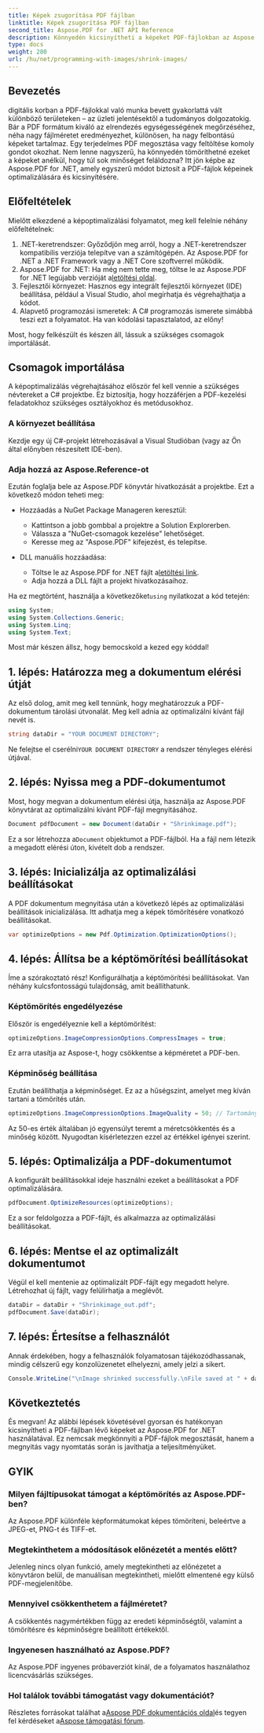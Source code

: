 ```yaml
---
title: Képek zsugorítása PDF fájlban
linktitle: Képek zsugorítása PDF fájlban
second_title: Aspose.PDF for .NET API Reference
description: Könnyedén kicsinyítheti a képeket PDF-fájlokban az Aspose.PDF for .NET segítségével ezzel a lépésről-lépésre szóló útmutatóval, így kisebb fájlméretet biztosít a minőség megőrzése mellett.
type: docs
weight: 280
url: /hu/net/programming-with-images/shrink-images/
---
```

## Bevezetés

digitális korban a PDF-fájlokkal való munka bevett gyakorlattá vált különböző területeken – az üzleti jelentésektől a tudományos dolgozatokig. Bár a PDF formátum kiváló az elrendezés egységességének megőrzéséhez, néha nagy fájlméretet eredményezhet, különösen, ha nagy felbontású képeket tartalmaz. Egy terjedelmes PDF megosztása vagy feltöltése komoly gondot okozhat. Nem lenne nagyszerű, ha könnyedén tömöríthetné ezeket a képeket anélkül, hogy túl sok minőséget feláldozna? Itt jön képbe az Aspose.PDF for .NET, amely egyszerű módot biztosít a PDF-fájlok képeinek optimalizálására és kicsinyítésére. 

## Előfeltételek

Mielőtt elkezdené a képoptimalizálási folyamatot, meg kell felelnie néhány előfeltételnek:

1. .NET-keretrendszer: Győződjön meg arról, hogy a .NET-keretrendszer kompatibilis verziója telepítve van a számítógépén. Az Aspose.PDF for .NET a .NET Framework vagy a .NET Core szoftverrel működik.
2.  Aspose.PDF for .NET: Ha még nem tette meg, töltse le az Aspose.PDF for .NET legújabb verzióját a[letöltési oldal](https://releases.aspose.com/pdf/net/).
3. Fejlesztői környezet: Hasznos egy integrált fejlesztői környezet (IDE) beállítása, például a Visual Studio, ahol megírhatja és végrehajthatja a kódot.
4. Alapvető programozási ismeretek: A C# programozás ismerete simábbá teszi ezt a folyamatot. Ha van kódolási tapasztalatod, az előny!

Most, hogy felkészült és készen áll, lássuk a szükséges csomagok importálását.

## Csomagok importálása

A képoptimalizálás végrehajtásához először fel kell vennie a szükséges névtereket a C# projektbe. Ez biztosítja, hogy hozzáférjen a PDF-kezelési feladatokhoz szükséges osztályokhoz és metódusokhoz.

### A környezet beállítása

Kezdje egy új C#-projekt létrehozásával a Visual Studióban (vagy az Ön által előnyben részesített IDE-ben).

### Adja hozzá az Aspose.Reference-ot

Ezután foglalja bele az Aspose.PDF könyvtár hivatkozását a projektbe. Ezt a következő módon teheti meg:

- Hozzáadás a NuGet Package Manageren keresztül:
  - Kattintson a jobb gombbal a projektre a Solution Explorerben.
  - Válassza a "NuGet-csomagok kezelése" lehetőséget.
  - Keresse meg az "Aspose.PDF" kifejezést, és telepítse.

- DLL manuális hozzáadása:
  - Töltse le az Aspose.PDF for .NET fájlt a[letöltési link](https://releases.aspose.com/pdf/net/).
  - Adja hozzá a DLL fájlt a projekt hivatkozásaihoz.

 Ha ez megtörtént, használja a következőket`using` nyilatkozat a kód tetején:

```csharp
using System;
using System.Collections.Generic;
using System.Linq;
using System.Text;
```

Most már készen állsz, hogy bemocskold a kezed egy kóddal!

## 1. lépés: Határozza meg a dokumentum elérési útját

Az első dolog, amit meg kell tennünk, hogy meghatározzuk a PDF-dokumentum tárolási útvonalát. Meg kell adnia az optimalizálni kívánt fájl nevét is.

```csharp
string dataDir = "YOUR DOCUMENT DIRECTORY"; 
```

 Ne felejtse el cserélni`YOUR DOCUMENT DIRECTORY` a rendszer tényleges elérési útjával.

## 2. lépés: Nyissa meg a PDF-dokumentumot

Most, hogy megvan a dokumentum elérési útja, használja az Aspose.PDF könyvtárat az optimalizálni kívánt PDF-fájl megnyitásához.

```csharp
Document pdfDocument = new Document(dataDir + "Shrinkimage.pdf");
```

 Ez a sor létrehozza a`Document` objektumot a PDF-fájlból. Ha a fájl nem létezik a megadott elérési úton, kivételt dob a rendszer.

## 3. lépés: Inicializálja az optimalizálási beállításokat

A PDF dokumentum megnyitása után a következő lépés az optimalizálási beállítások inicializálása. Itt adhatja meg a képek tömörítésére vonatkozó beállításokat.

```csharp
var optimizeOptions = new Pdf.Optimization.OptimizationOptions();
```

## 4. lépés: Állítsa be a képtömörítési beállításokat

Íme a szórakoztató rész! Konfigurálhatja a képtömörítési beállításokat. Van néhány kulcsfontosságú tulajdonság, amit beállíthatunk.

### Képtömörítés engedélyezése

Először is engedélyeznie kell a képtömörítést:

```csharp
optimizeOptions.ImageCompressionOptions.CompressImages = true;
```

Ez arra utasítja az Aspose-t, hogy csökkentse a képméretet a PDF-ben.

### Képminőség beállítása

Ezután beállíthatja a képminőséget. Ez az a hűségszint, amelyet meg kíván tartani a tömörítés után.

```csharp
optimizeOptions.ImageCompressionOptions.ImageQuality = 50; // Tartomány 0 és 100 között
```

Az 50-es érték általában jó egyensúlyt teremt a méretcsökkentés és a minőség között. Nyugodtan kísérletezzen ezzel az értékkel igényei szerint.

## 5. lépés: Optimalizálja a PDF-dokumentumot

A konfigurált beállításokkal ideje használni ezeket a beállításokat a PDF optimalizálására.

```csharp
pdfDocument.OptimizeResources(optimizeOptions);
```

Ez a sor feldolgozza a PDF-fájlt, és alkalmazza az optimalizálási beállításokat.

## 6. lépés: Mentse el az optimalizált dokumentumot

Végül el kell mentenie az optimalizált PDF-fájlt egy megadott helyre. Létrehozhat új fájlt, vagy felülírhatja a meglévőt.

```csharp
dataDir = dataDir + "Shrinkimage_out.pdf"; 
pdfDocument.Save(dataDir);
```

## 7. lépés: Értesítse a felhasználót

Annak érdekében, hogy a felhasználók folyamatosan tájékozódhassanak, mindig célszerű egy konzolüzenetet elhelyezni, amely jelzi a sikert.

```csharp
Console.WriteLine("\nImage shrinked successfully.\nFile saved at " + dataDir);
```

## Következtetés

És megvan! Az alábbi lépések követésével gyorsan és hatékonyan kicsinyítheti a PDF-fájlban lévő képeket az Aspose.PDF for .NET használatával. Ez nemcsak megkönnyíti a PDF-fájlok megosztását, hanem a megnyitás vagy nyomtatás során is javíthatja a teljesítményüket.

## GYIK

### Milyen fájltípusokat támogat a képtömörítés az Aspose.PDF-ben?  
Az Aspose.PDF különféle képformátumokat képes tömöríteni, beleértve a JPEG-et, PNG-t és TIFF-et.

### Megtekinthetem a módosítások előnézetét a mentés előtt?  
Jelenleg nincs olyan funkció, amely megtekintheti az előnézetet a könyvtáron belül, de manuálisan megtekintheti, mielőtt elmentené egy külső PDF-megjelenítőbe.

### Mennyivel csökkenthetem a fájlméretet?  
A csökkentés nagymértékben függ az eredeti képminőségtől, valamint a tömörítésre és képminőségre beállított értékektől.

### Ingyenesen használható az Aspose.PDF?  
Az Aspose.PDF ingyenes próbaverziót kínál, de a folyamatos használathoz licencvásárlás szükséges.

### Hol találok további támogatást vagy dokumentációt?  
 Részletes forrásokat találhat a[Aspose PDF dokumentációs oldal](https://reference.aspose.com/pdf/net/)és tegyen fel kérdéseket a[Aspose támogatási fórum](https://forum.aspose.com/c/pdf/10).